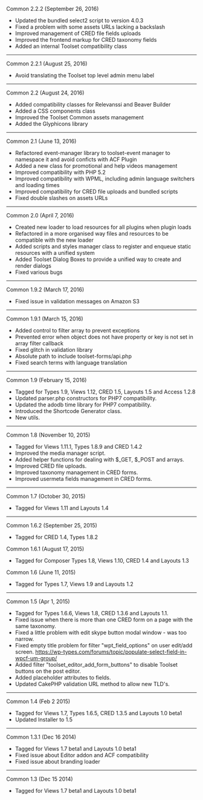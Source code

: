 Common 2.2.2 (September 26, 2016)
  - Updated the bundled select2 script to version 4.0.3
  - Fixed a problem with some assets URLs lacking a backslash
  - Improved management of CRED file fields uploads
  - Improved the frontend markup for CRED taxonomy fields
  - Added an internal Toolset compatibility class

-------------------------------------------------------------------------------------------------------------------

Common 2.2.1 (August 25, 2016)
  - Avoid translating the Toolset top level admin menu label
	
-------------------------------------------------------------------------------------------------------------------

Common 2.2 (August 24, 2016)
  - Added compatibility classes for Relevanssi and Beaver Builder
  - Added a CSS components class
  - Improved the Toolset Common assets management
  - Added the Glyphicons library

-------------------------------------------------------------------------------------------------------------------

Common 2.1 (June 13, 2016)
  - Refactored event-manager library to toolset-event manager to namespace it and avoid conficts with ACF Plugin
  - Added a new class for promotional and help videos management
  - Improved compatibility with PHP 5.2
  - Improved compatibility with WPML, including admin language switchers and loading times
  - Improved compatibility for CRED file uploads and bundled scripts
  - Fixed double slashes on assets URLs

-------------------------------------------------------------------------------------------------------------------

Common 2.0 (April 7, 2016)
  - Created new loader to load resources for all plugins when plugin loads
  - Refactored in a more organised way files and resources to be compatible with the new loader
  - Added scripts and styles manager class to register and enqueue static resources with a unified system
  - Added Toolset Dialog Boxes to provide a unified way to create and render dialogs
  - Fixed various bugs

-------------------------------------------------------------------------------------------------------------------

Common 1.9.2 (March 17, 2016)
  - Fixed issue in validation messages on Amazon S3

-------------------------------------------------------------------------------------------------------------------
Common 1.9.1 (March 15, 2016)
  - Added control to filter array to prevent exceptions
  - Prevented error when object does not have property or key is not set in array filter callback
  - Fixed glitch in validation library
  - Absolute path to include toolset-forms/api.php
  - Fixed search terms with language translation

-------------------------------------------------------------------------------------------------------------------
Common 1.9 (February 15, 2016)
  - Tagged for Types 1.9, Views 1.12, CRED 1.5, Layouts 1.5 and Access 1.2.8
  - Updated parser.php constructors for PHP7 compatibility.
  - Updated the adodb time library for PHP7 compatibility.
  - Introduced the Shortcode Generator class.
  - New utils.

-------------------------------------------------------------------------------------------------------------------
Common 1.8 (November 10, 2015)
  - Tagged for Views 1.11.1, Types 1.8.9 and CRED 1.4.2
  - Improved the media manager script.
  - Added helper functions for dealing with $_GET, $_POST and arrays.
  - Improved CRED file uploads.
  - Improved taxonomy management in CRED forms.
  - Improved usermeta fields management in CRED forms.

-------------------------------------------------------------------------------------------------------------------
Common 1.7 (October 30, 2015)
  - Tagged for Views 1.11 and Layouts 1.4

-------------------------------------------------------------------------------------------------------------------
Common 1.6.2 (September 25, 2015)
  - Tagged for CRED 1.4, Types 1.8.2

Common 1.6.1 (August 17, 2015)
  - Tagged for Composer Types 1.8, Views 1.10, CRED 1.4 and Layouts 1.3

Common 1.6 (June 11, 2015)
  - Tagged for Types 1.7, Views 1.9 and Layouts 1.2

-------------------------------------------------------------------------------------------------------------------
Common 1.5 (Apr 1, 2015)
  - Tagged for Types 1.6.6, Views 1.8, CRED 1.3.6 and Layouts 1.1.
  - Fixed issue when there is more than one CRED form on a page with the same taxonomy.
  - Fixed a little problem with edit skype button modal window - was too narrow.
  - Fixed empty title problem for filter "wpt_field_options" on user edit/add screen.
    https://wp-types.com/forums/topic/populate-select-field-in-wpcf-um-group/
  - Added filter "toolset_editor_add_form_buttons" to disable Toolset buttons on the post editor.
  - Added placeholder attributes to fields.
  - Updated CakePHP validation URL method to allow new TLD's.

-------------------------------------------------------------------------------------------------------------------
Common 1.4 (Feb 2 2015)
  - Tagged for Views 1.7, Types 1.6.5, CRED 1.3.5 and Layouts 1.0 beta1
  - Updated Installer to 1.5

-------------------------------------------------------------------------------------------------------------------
Common 1.3.1 (Dec 16 2014)
  - Tagged for Views 1.7 beta1 and Layouts 1.0 beta1
  - Fixed issue about Editor addon and ACF compatibility
  - Fixed issue about branding loader

-------------------------------------------------------------------------------------------------------------------
Common 1.3 (Dec 15 2014)
  - Tagged for Views 1.7 beta1 and Layouts 1.0 beta1
